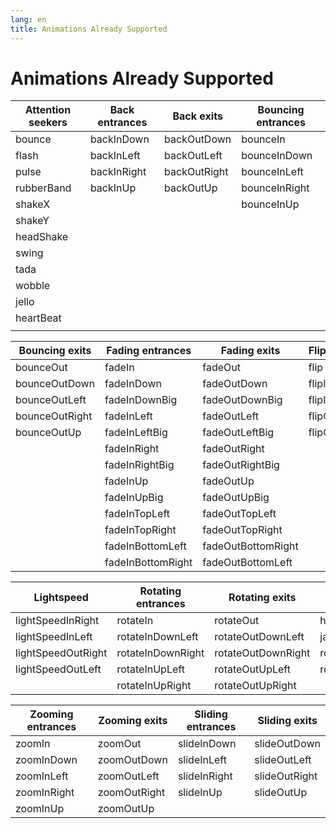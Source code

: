```yaml
---
lang: en
title: Animations Already Supported
---
```


# Animations Already Supported

| Attention seekers | Back entrances | Back exits   | Bouncing entrances |
| ----------------- | -------------- | ------------ | ------------------ |
| bounce            | backInDown     | backOutDown  | bounceIn           |
| flash             | backInLeft     | backOutLeft  | bounceInDown       |
| pulse             | backInRight    | backOutRight | bounceInLeft       |
| rubberBand        | backInUp       | backOutUp    | bounceInRight      |
| shakeX            |                |              | bounceInUp         |
| shakeY            |                |              |                    |
| headShake         |                |              |                    |
| swing             |                |              |                    |
| tada              |                |              |                    |
| wobble            |                |              |                    |
| jello             |                |              |                    |
| heartBeat         |                |              |                    |
|                   |                |              |                    |

| Bouncing exits | Fading entrances  | Fading exits       | Flippers |
| -------------- | ----------------- | ------------------ | -------- |
| bounceOut      | fadeIn            | fadeOut            | flip     |
| bounceOutDown  | fadeInDown        | fadeOutDown        | flipInX  |
| bounceOutLeft  | fadeInDownBig     | fadeOutDownBig     | flipInY  |
| bounceOutRight | fadeInLeft        | fadeOutLeft        | flipOutX |
| bounceOutUp    | fadeInLeftBig     | fadeOutLeftBig     | flipOutY |
|                | fadeInRight       | fadeOutRight       |
|                | fadeInRightBig    | fadeOutRightBig    |
|                | fadeInUp          | fadeOutUp          |
|                | fadeInUpBig       | fadeOutUpBig       |
|                | fadeInTopLeft     | fadeOutTopLeft     |
|                | fadeInTopRight    | fadeOutTopRight    |
|                | fadeInBottomLeft  | fadeOutBottomRight |
|                | fadeInBottomRight | fadeOutBottomLeft  |

| Lightspeed         | Rotating entrances | Rotating exits     | Specials     |
| ------------------ | ------------------ | ------------------ | ------------ |
| lightSpeedInRight  | rotateIn           | rotateOut          | hinge        |
| lightSpeedInLeft   | rotateInDownLeft   | rotateOutDownLeft  | jackInTheBox |
| lightSpeedOutRight | rotateInDownRight  | rotateOutDownRight | rollIn       |
| lightSpeedOutLeft  | rotateInUpLeft     | rotateOutUpLeft    | rollOut      |
|                    | rotateInUpRight    | rotateOutUpRight   |              |

| Zooming entrances | Zooming exits | Sliding entrances | Sliding exits |
| ----------------- | ------------- | ----------------- | ------------- |
| zoomIn            | zoomOut       | slideInDown       | slideOutDown  |
| zoomInDown        | zoomOutDown   | slideInLeft       | slideOutLeft  |
| zoomInLeft        | zoomOutLeft   | slideInRight      | slideOutRight |
| zoomInRight       | zoomOutRight  | slideInUp         | slideOutUp    |
| zoomInUp          | zoomOutUp     |
